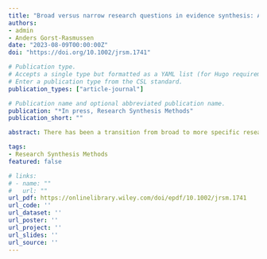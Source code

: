 ```yaml
---
title: "Broad versus narrow research questions in evidence synthesis: A parallel to (and plea for) estimands"
authors:
- admin
- Anders Gorst-Rasmussen
date: "2023-08-09T00:00:00Z"
doi: "https://doi.org/10.1002/jrsm.1741"

# Publication type.
# Accepts a single type but formatted as a YAML list (for Hugo requirements).
# Enter a publication type from the CSL standard.
publication_types: ["article-journal"]

# Publication name and optional abbreviated publication name.
publication: "*In press, Research Synthesis Methods"
publication_short: ""

abstract: There has been a transition from broad to more specific research questions in the practice of network meta-analysis (NMA). Such convergence is also taking place in the context of individual registrational trials, following the recent introduction of the estimand framework, which is impacting the design, data collection strategy, analysis and interpretation of clinical trials. The language of estimands has much to offer to NMA, particularly given the “narrow” perspective of treatments and target populations taken in health technology assessment.

tags:
- Research Synthesis Methods
featured: false

# links:
# - name: ""
#   url: ""
url_pdf: https://onlinelibrary.wiley.com/doi/epdf/10.1002/jrsm.1741
url_code: ''
url_dataset: ''
url_poster: ''
url_project: ''
url_slides: ''
url_source: ''
---
```

